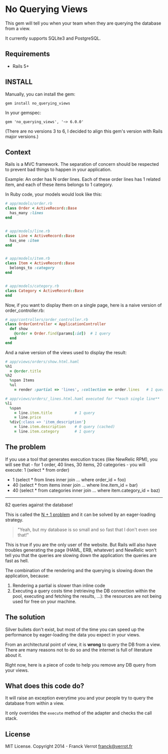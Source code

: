 # No Querying Views

This gem will tell you when your team when they are querying the
database from a view.

It currently supports SQLite3 and PostgreSQL.


## Requirements

* Rails 5+


## INSTALL

Manually, you can install the gem:

    gem install no_querying_views

In your gemspec:

    gem 'no_querying_views', '~> 6.0.0'

(There are no versions 3 to 6, I decided to align this gem's version with Rails
major versions.)

## Context

Rails is a MVC framework. The separation of concern should be respected
to prevent bad things to happen in your application.

Example: An order has N order lines. Each of these order lines has 1
related item, and each of these items belongs to 1 category.

In Ruby code, your models would look like this:

```ruby
# app/models/order.rb
class Order < ActiveRecord::Base
  has_many :lines
end


# app/models/line.rb
class Line < ActiveRecord::Base
  has_one :item
end


# app/models/item.rb
class Item < ActiveRecord::Base
  belongs_to :category
end


# app/models/category.rb
class Category < ActiveRecord::Base
end
```

Now, if you want to display them on a single page, here is a naive version of
order_controller.rb:

```ruby
# app/controllers/order_controller.rb
class OrderController < ApplicationController
  def show
    @order = Order.find(params[:id])  # 1 query
  end
end
```

And a naive version of the views used to display the result:

```ruby
# app/views/orders/show.html.haml
%h1
  = @order.title
%h2
  %span Items
  %ul
    = render :partial => 'lines', :collection => order.lines   # 1 query, so far: 2 queries

# app/views/orders/_lines.html.haml executed for **each single line**
%li
  %span
    = line.item.title          # 1 query
    = line.price
  %div{:class => 'item_description'}
    = line.item.description    # 0 query (cached)
    = line.item.category       # 1 query
```

## The problem

If you use a tool that generates execution traces (like NewRelic RPM),
you will see that - for 1 order, 40 lines, 30 items, 20 categories - you will
execute:
   1 (select * from order)
+  1 (select * from lines inner join ... where order_id = foo)
+ 40 (select * from items inner join ... where line.item_id = bar)
+ 40 (select * from categories inner join ... where item.category_id = baz)
 ----
  82 queries against the database!

This is called the [N + 1 problem](http://guides.rubyonrails.org/active_record_querying.html#eager-loading-associations) and it can be solved by an eager-loading strategy.

> "Yeah, but my database is so small and so fast that I don't even see that!"

This is true if you are the only user of the website.  But Rails will also have
troubles generating the page (HAML, ERB, whatever) and NewRelic won't tell you
that the queries are slowing down the application: the queries are fast as
hell.

The combination of the rendering and the querying is slowing down the application, because:

  1. Rendering a partial is slower than inline code
  2. Executing a query costs time (retrieving the DB connection within
     the pool, executing and fetching the results, ...): the resources
     are not being used for free on your machine.

## The solution

Silver bullets don't exist, but most of the time you can speed up the
performance by eager-loading the data you expect in your views.

From an architectural point of view, it is **wrong** to query the DB
from a view. There are many reasons not to do so and the internet is
full of literature about it.

Right now, here is a piece of code to help you remove any DB query from your
views.

## What does this code do?

It will raise an exception everytime you and your people try to query the
database from within a view.

It only overrides the ``execute`` method of the adapter and checks the
call stack.

## License

MIT License. Copyright 2014 - Franck Verrot <franck@verrot.fr>
